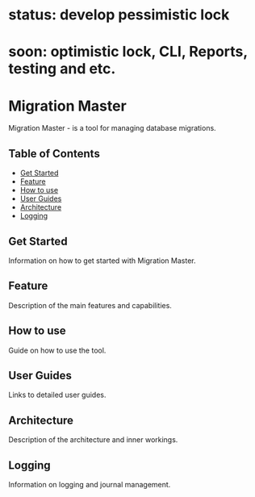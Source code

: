 # status: develop pessimistic lock
# soon: optimistic lock, CLI, Reports, testing and etc.
# Migration Master
Migration Master - is a tool for managing database migrations.

## Table of Contents
- [Get Started](#get-started)
- [Feature](#feature)
- [How to use](#how-to-use)
- [User Guides](#user-guides)
- [Architecture](#architecture)
- [Logging](#logging)

## Get Started
Information on how to get started with Migration Master.

## Feature
Description of the main features and capabilities.

## How to use
Guide on how to use the tool.

## User Guides
Links to detailed user guides.

## Architecture
Description of the architecture and inner workings.

## Logging
Information on logging and journal management.
